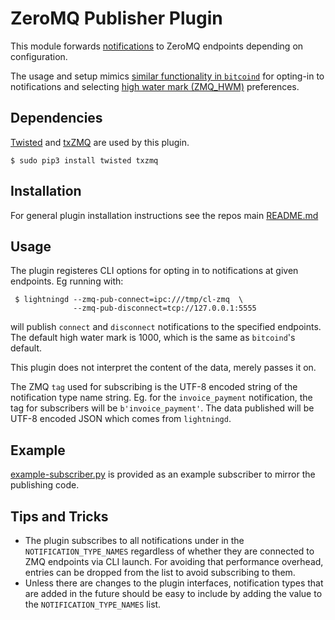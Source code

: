 # ZeroMQ Publisher Plugin

This module forwards [notifications](https://github.com/ElementsProject/lightning/blob/master/doc/PLUGINS.md#notification-types) to ZeroMQ endpoints depending on configuration.

The usage and setup mimics [similar functionality in `bitcoind`](https://github.com/bitcoin/bitcoin/blob/master/doc/zmq.md) for opting-in to notifications and selecting [high water mark (ZMQ\_HWM)](http://api.zeromq.org/2-1:zmq-setsockopt) preferences.


## Dependencies

[Twisted](https://twistedmatrix.com) and [txZMQ](https://pypi.org/project/txZMQ/) are used by this plugin.

```
$ sudo pip3 install twisted txzmq
```

## Installation

For general plugin installation instructions see the repos main
[README.md](https://github.com/lightningd/plugins/blob/master/README.md#Installation)

## Usage

The plugin registeres CLI options for opting in to notifications at given endpoints.
Eg running with:
```
 $ lightningd --zmq-pub-connect=ipc:///tmp/cl-zmq  \
              --zmq-pub-disconnect=tcp://127.0.0.1:5555
```
will publish `connect` and `disconnect` notifications to the specified endpoints. The default high water mark is 1000, which is the same as `bitcoind`'s default.

This plugin does not interpret the content of the data, merely passes it on.

The ZMQ `tag` used for subscribing is the UTF-8 encoded string of the notification type name string.
Eg. for the `invoice_payment` notification, the tag for subscribers will be `b'invoice_payment'`. The data published will be UTF-8 encoded JSON which comes from `lightningd`.

## Example

[example-subscriber.py](example-subscriber.py) is provided as an example subscriber to mirror the publishing code.

## Tips and Tricks

- The plugin subscribes to all notifications under in the `NOTIFICATION_TYPE_NAMES` regardless of whether they are connected to ZMQ endpoints via CLI launch. For avoiding that performance overhead, entries can be dropped from the list to avoid subscribing to them.
- Unless there are changes to the plugin interfaces, notification types that are added in the future should be easy to include by adding the value to the `NOTIFICATION_TYPE_NAMES` list.
